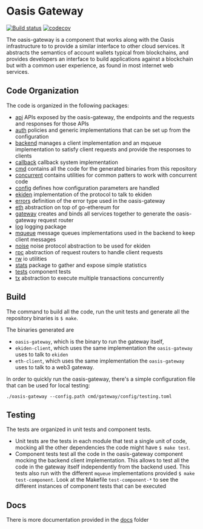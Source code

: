 # Oasis Gateway

[![Build status](https://badge.buildkite.com/75536cdfdb17bade4c99f013fdeb771ced2a4e6bd1fa179d13.svg)](https://buildkite.com/oasislabs/oasis-gateway)
[![codecov](https://codecov.io/gh/oasislabs/oasis-gateway/branch/master/graph/badge.svg)](https://codecov.io/gh/oasislabs/oasis-gateway)


The oasis-gateway is a component that works along with the Oasis infrastructure to to provide a similar interface to other cloud services. It abstracts the semantics of account wallets typical from blockchains, and provides developers an interface to build applications against a blockchain but with a common user experience, as found in most internet web services.

## Code Organization
The code is organized in the following packages:
 - [api](api) APIs exposed by the oasis-gateway, the endpoints and the requests and responses for those APIs
 - [auth](auth) policies and generic implementations that can be set up from the configuration
 - [backend](backend) manages a client implementation and an mqueue implementation to satisfy client requests and provide the responses to clients
 - [callback](callback) callback system implementation
 - [cmd](cmd) contains all the code for the generated binaries from this repository
 - [concurrent](concurrent) contains utilities for common patters to work with concurrent code
 - [config](config) defines how configuration parameters are handled
 - [ekiden](ekiden) implementation of the protocol to talk to ekiden
 - [errors](errors) definition of the error type used in the oasis-gateway
 - [eth](eth) abstraction on top of go-ethereum for 
 - [gateway](gateway) creates and binds all services together to generate the oasis-gateway request router
 - [log](log) logging package
 - [mqueue](mqueue) message queues implementations used in the backend to keep client messages
 - [noise](noise) noise protocol abstraction to be used for ekiden 
 - [rpc](rpc) abstraction of request routers to handle client requests
 - [rw](rw) io utilities
 - [stats](stats) package to gather and expose simple statistics
 - [tests](tests) component tests
 - [tx](tx) abstraction to execute multiple transactions concurrently

## Build
The command to build all the code, run the unit tests and generate all the repository binaries is `$ make`.

The binaries generated are 
 - `oasis-gateway`, which is the binary to run the gateway itself, 
 - `ekiden-client`, which uses the same implementation the `oasis-gateway` uses to talk to `ekiden`
 - `eth-client`, which uses the same implementation the `oasis-gateway` uses to talk to a web3 gateway.

In order to quickly run the oasis-gateway, there's a simple configuration file that can be used for local testing:

```
./oasis-gateway --config.path cmd/gateway/config/testing.toml
```

## Testing
The tests are organized in unit tests and component tests. 
 - Unit tests are the tests in each module that test a single unit of code, mocking all the other dependencies the code might have `$ make test`.
 - Component tests test all the code in the oasis-gateway component mocking the backend client implementation. This allows to test all the code in the gateway itself independently from the backend used. This tests also run with the different `mqueue` implementations provided `$ make test-component`. Look at the Makefile `test-component-*` to see the different instances of component tests that can be executed
 
## Docs
There is more documentation provided in the [docs](docs) folder

